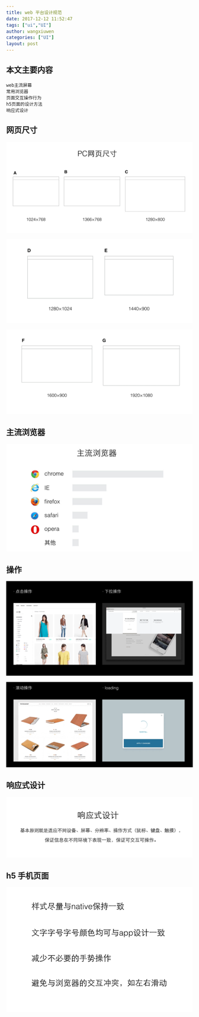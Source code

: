 ```yaml
---
title: web 平台设计规范
date: 2017-12-12 11:52:47
tags: ["ui","UI"]
author: wangxiuwen
categories: ["UI"]
layout: post
---
```


##  本文主要内容

	web主流屏幕
	常用浏览器
	页面交互操作行为
	h5页面的设计方法
	响应式设计

## 网页尺寸

![Untitled-13.jpg](/images/4e923da144b4e2f7c3896face50c65db.jpg)

![image.png](/images/67704fcf0e5040c4c2e962b5275b05b9.png)

![image.png](/images/7b3ba421df6fc52a67314516263b56f2.png)

## 主流浏览器

![Untitled-1.jpg](/images/2a6387e326503ad41b19736f71351808.jpg)


## 操作

![image.png](/images/9a0c83eec1b075442e98cc940f178de5.png)


![image.png](/images/87b8a369be5d543db27bfe0032870820.png)


## 响应式设计

![Untitled-1.jpg](/images/9cb2bb9da10e7b4e6d20a658d92e95ec.jpg)


## h5 手机页面

![image.png](/images/7f0887f08a43043d84c315f9759827e2.png)